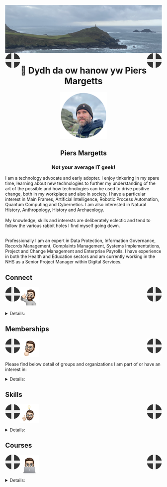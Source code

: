 <img align="center" src="/images/image.jpeg">
<img align="left" src="/images/Flag - St Piran.svg" width="48"><img align="right" src="/images/Flag - St Piran.svg" width="48"> <h1 align="center">👋 Dydh da ow hanow yw Piers Margetts</h1> 
<p align="center">
<img src="/images/PM Circle.png" width="150"></p>
<h2 align="center">Piers Margetts<br>
<h3 align="center">Not your average IT geek!</h3>        
I am a technology advocate and early adopter. I enjoy tinkering in my spare time, learning about new technologies to further my understanding of the art of the possible and how technologies can be used to drive positive change, both in my workplace and also in society. I have a particular interest in Main Frames, Artificial Intelligence, Robotic Process Automation, Quantum Computing and Cybernetics. I am also interested in Natural History, Anthropology, History and Archaeology.  <br><br>
My knowledge, skills and interests are deliberately eclectic and tend to follow the various rabbit holes I find myself going down. <br><br>

Professionally I am an expert in Data Protection, Information Governance, Records Management, Complaints Management, Systems Implementations, Project and Change Management and Enterprise Payrolls. I have experience in both the Health and Education sectors and am currently working in the NHS as a Senior Project Manager within Digital Services.

</p>


## Connect
<img align="left" src="/images/Flag - St Piran.svg" width="48"><img align="right" src="/images/Flag - St Piran.svg" width="48"> <img height="60" src="/images/connect-sticker.png">

<details>

<summary>Details:</summary>

</details>

## Memberships
<img align="left" src="/images/Flag - St Piran.svg" width="48"><img align="right" src="/images/Flag - St Piran.svg" width="48"> <img height="60" align="center" src="/images/thoughtful-sticker.png">

Please find below detail of groups and organizations I am part of or have an interest in:
<details>

<summary>Details:</summary>

[Royal Society of Arts](https://www.thersa.org/) (RSA)
<br>
[Royal Institution](https://www.rigb.org/) (Ri)
<br>
[Royal Society of Literature](https://rsliterature.org/) (RSL)
<br>
[Institute of Continuing Professional Development](https://www.cpdinstitute.org/) (iCPD)
<br>
[British Computer Society]( https://www.bcs.org/) (BCS)
<br>
[International Db2 Users Group](https://www.idug.org/home) (IDUG)
<br>
[Human Creator Alliance](https://humancreatoralliance.org/) (HCA)
<br>
[Cybernetics Society](https://cybsoc.org/)(CybS)
<br>
[Rexx Language Association](https://www.rexxla.org/) (RexxLA)
</details>

## Skills
<img align="left" src="/images/Flag - St Piran.svg" width="48"><img align="right" src="/images/Flag - St Piran.svg" width="48"> <img height="60" align="center" src="/images/ideas-sticker.png">

<details>

<summary>Details:</summary>

</details>


## Courses
<img align="left" src="/images/Flag - St Piran.svg" width="48"><img align="right" src="/images/Flag - St Piran.svg" width="48">
<img height="60" align="center" src="/images/skills-sticker.png">

<details>

<summary>Details:</summary>
<br>

### Coursera
To view my Coursera profile and acheivements please click [here](https://www.coursera.org/learner/piers-margetts)
<br>

### OpenLearn
To view my Open University OpenLearn profile and acheivements please click [here](https://www.open.edu/openlearn/profiles/zv599976)
<br>

### Credly Badges
To see all my Credly badges please click [here](https://www.credly.com/users/piers-margetts/badges)
<br>
<br>
My most recent badges:
<br>
<br>
<!--START_SECTION:badges-->
[![Contextual Targeting Essentials](https://images.credly.com/size/110x110/images/14eba633-1a0b-4df4-b718-a366e0699a2e/image.png)](http://www.credly.com/badges/bf7d9c55-a9fe-483b-8061-bfb965732251 "Contextual Targeting Essentials")
[![Basis Onboarding](https://images.credly.com/size/110x110/images/8b9495de-471b-45cc-a089-db1a1447ba23/image.png)](http://www.credly.com/badges/de01974c-258c-44ba-b7f5-5b5299bb39d5 "Basis Onboarding")
[![Data](https://images.credly.com/size/110x110/images/81d24d60-38ff-4f0e-a125-6a033cd2afc3/image.png)](http://www.credly.com/badges/f4482ef0-cf68-4a5a-a299-4ef8f844b55a "Data")
[![Collaboration & Communication](https://images.credly.com/size/110x110/images/fe35b19e-f09d-4f08-95b7-3c22b46432e0/image.png)](http://www.credly.com/badges/812e7593-a547-45d7-8e3c-f92b3ca1c6c9 "Collaboration & Communication")
[![Curated Marketplaces with Audigent](https://images.credly.com/size/110x110/images/5e9afec0-97f0-4c6d-8cc5-2088103df008/image.png)](http://www.credly.com/badges/07366aca-3f41-443e-9952-c39eb8bcd948 "Curated Marketplaces with Audigent")
[![Optimizations](https://images.credly.com/size/110x110/images/83070ab3-a9cb-4492-ad5d-1b9835d00189/image.png)](http://www.credly.com/badges/6300fac5-6973-4bc0-97b7-745affcf506a "Optimizations")
[![Basis Bidding](https://images.credly.com/size/110x110/images/2e3ad08d-0128-4c35-ad3f-3174082250e3/image.png)](http://www.credly.com/badges/e11e4a15-4cc2-4ff3-96da-b3134a05dd5b "Basis Bidding")
[![Basis Reporting](https://images.credly.com/size/110x110/images/72b24430-d8e1-44ec-bf06-e72e0489cc67/image.png)](http://www.credly.com/badges/ddc49706-724d-4a08-bb7d-7ca38896e31c "Basis Reporting")
[![Basis Connect+](https://images.credly.com/size/110x110/images/4db2f7df-3c73-4a51-b6aa-8bede9ec9de1/image.png)](http://www.credly.com/badges/a010c729-9c3a-4eda-91d7-795e132ee72e "Basis Connect+")
[![Digital Media Buyer](https://images.credly.com/size/110x110/images/2c42bb27-e0b2-4116-9b94-dfb4142e1d13/image.png)](http://www.credly.com/badges/fb1c117f-2112-423a-87ab-1124ee0a8668 "Digital Media Buyer")
[![Digital Media Associate](https://images.credly.com/size/110x110/images/b8a41a79-a790-4042-a8c9-3c9e67164cef/image.png)](http://www.credly.com/badges/a0465f4a-9018-4704-821f-196ef3b83850 "Digital Media Associate")
[![Digital Media Strategist](https://images.credly.com/size/110x110/images/c0427c00-9ba1-4b37-b6af-d34f7f2fd52b/image.png)](http://www.credly.com/badges/fa43b778-7c14-4a42-8486-218939419653 "Digital Media Strategist")
[![Basis Automate+](https://images.credly.com/size/110x110/images/07905d87-e822-49fa-aa4e-3f7e94c54cfb/image.png)](http://www.credly.com/badges/69b5c600-104f-42bc-91de-00a778f199e7 "Basis Automate+")
[![Basis Planner](https://images.credly.com/size/110x110/images/1c9c52da-c8a2-4ec6-8210-85e80304bfb4/image.png)](http://www.credly.com/badges/0de95494-5c60-4d07-b1b0-b065e6a0b6a6 "Basis Planner")
[![Business User](https://images.credly.com/size/110x110/images/2efe0d63-074e-44b7-89ba-c3c7567b4d3e/image.png)](http://www.credly.com/badges/a2383b1d-68db-4b9e-b6fc-f9fabacfb3a8 "Business User")
[![Data Expert](https://images.credly.com/size/110x110/images/c5315d52-e770-4f92-b9fd-79328008c7fb/image.png)](http://www.credly.com/badges/38ea1560-b94f-48d2-bd5a-5ddfa26cb068 "Data Expert")
[![Business Analyst](https://images.credly.com/size/110x110/images/95d407e9-fd85-476c-8b6c-14ab356cfd15/image.png)](http://www.credly.com/badges/2d23c581-83ca-4bc0-aa31-f7717d4aa195 "Business Analyst")
[![LFS120: Conversational AI: Ensuring Compliance and Mitigating Risks](https://images.credly.com/size/110x110/images/9d8c577d-d242-4b2a-b64f-79dfdcf72ee8/blob)](http://www.credly.com/badges/cacf241d-776c-4b72-9f8b-79b4e1ca3f31 "LFS120: Conversational AI: Ensuring Compliance and Mitigating Risks")
[![LFEL1009: Getting Started with OpenTofu](https://images.credly.com/size/110x110/images/e05777b4-2eba-4421-9741-90547ac41d58/blob)](http://www.credly.com/badges/dd727dfe-7753-4f12-98b4-61fff99d471b "LFEL1009: Getting Started with OpenTofu")
[![LFD116: Software Engineering Basics for Embedded Systems](https://images.credly.com/size/110x110/images/f193424d-0f7b-4e05-99df-82c8da2feec1/blob)](http://www.credly.com/badges/f2091956-6c3e-444e-81aa-52b052a47767 "LFD116: Software Engineering Basics for Embedded Systems")
[![LFC103: Inclusive Strategies for Open Source](https://images.credly.com/size/110x110/images/ec7dd913-1a42-4986-b627-08121eec53e3/blob)](http://www.credly.com/badges/b2553b33-aee1-4322-8571-3b0afe531cd2 "LFC103: Inclusive Strategies for Open Source")
[![LFC193: Introduction to Open Source Licensing Compliance Management](https://images.credly.com/size/110x110/images/647a2912-0b98-4ee3-9cc0-0c89a01cdc02/blob)](http://www.credly.com/badges/107cf83c-be16-4872-97cc-cbd57f2c32fa "LFC193: Introduction to Open Source Licensing Compliance Management")
[![LFC192: Generating a Software Bill of Materials](https://images.credly.com/size/110x110/images/3ec4dc00-c5ca-4271-98e7-baf91654f838/blob)](http://www.credly.com/badges/fd937646-991f-45fd-89e6-21956a818ae6 "LFC192: Generating a Software Bill of Materials")
[![LFC194: Implementing Open Source License Compliance Management](https://images.credly.com/size/110x110/images/efb4ebc9-5b26-49e4-bf8d-52a5996d247a/blob)](http://www.credly.com/badges/467a6498-46d0-47af-b519-fd866fd4bce8 "LFC194: Implementing Open Source License Compliance Management")
[![LFC191: Open Source Licensing Basics for Software Developers](https://images.credly.com/size/110x110/images/e80f8a97-fb95-4b3d-b272-4b955b9f4025/blob)](http://www.credly.com/badges/cc26cba2-6eaa-4de6-b231-af86e47fadf9 "LFC191: Open Source Licensing Basics for Software Developers")
[![IBM Z Operational Log and Data Analytics](https://images.credly.com/size/110x110/images/019dbfa5-84d9-4fd9-a5e5-c57a5f722d7d/image.png)](http://www.credly.com/badges/84328ab0-4353-45c5-bfdd-0a85fc969e54 "IBM Z Operational Log and Data Analytics")
[![InstructLab: Democratizing AI Models at Scale](https://images.credly.com/size/110x110/images/d739a868-f29a-4754-a49c-cde9ac936ef7/InstructLab_20Democratizing_20AI_20Models_20at_20Scale_20Foundational.png)](http://www.credly.com/badges/f4b9e323-5552-4756-b14a-2e29917e445d "InstructLab: Democratizing AI Models at Scale")
[![Web Development with HTML, CSS, JavaScript Essentials](https://images.credly.com/size/110x110/images/2d1797d5-1de7-4778-8975-9e5c6ec73a1a/image.png)](http://www.credly.com/badges/0ba6faca-7b1c-4313-b3c9-cca83473af8a "Web Development with HTML, CSS, JavaScript Essentials")
[![Vector Database Essentials: Setup, Configuration and Operations](https://images.credly.com/size/110x110/images/43cdb260-3a84-4c59-bc5a-41b2f646dbcf/image.png)](http://www.credly.com/badges/8f8c9a4a-38c6-4b4a-a36a-265cac8b8b51 "Vector Database Essentials: Setup, Configuration and Operations")
[![Cybersecurity Job Search, Resume, and Interview Prep](https://images.credly.com/size/110x110/images/a6525eb2-4761-4bdf-b9a0-d28219d5a8ae/image.png)](http://www.credly.com/badges/93106ab8-6682-4eb0-b600-26f6b359c1df "Cybersecurity Job Search, Resume, and Interview Prep")
[![Introduction to HTML, CSS, & JavaScript](https://images.credly.com/size/110x110/images/09490195-093b-4c9f-9f31-bdc434e66a23/Coursera_20Introduction_20to_20HTML_20CSS_20and_20JavaScript.png)](http://www.credly.com/badges/bf2530e6-6b99-439d-9099-9451105cbd6e "Introduction to HTML, CSS, & JavaScript")
[![How to Modernize Applications with IBM CICS](https://images.credly.com/size/110x110/images/f21ca8d2-d243-4a56-8480-02200d43ace8/image.png)](http://www.credly.com/badges/a89eebf7-15ac-4c26-8a7f-f70182729d13 "How to Modernize Applications with IBM CICS")
[![Generative AI and LLMs: Architecture and Data Preparation](https://images.credly.com/size/110x110/images/a9f5d0ac-5ee8-47a6-a9df-09468f26e401/image.png)](http://www.credly.com/badges/0da6b5dd-768e-4663-b4d9-479d52d3bf17 "Generative AI and LLMs: Architecture and Data Preparation")
[![LFC101: Inclusive Speaker Orientation](https://images.credly.com/size/110x110/images/16fbd343-192a-49ee-b9b9-de7bd1d4bf17/blob)](http://www.credly.com/badges/b7a0cef3-9bc1-430c-8081-666c7b274a71 "LFC101: Inclusive Speaker Orientation")
[![LFC102: Inclusive Open Source Community Orientation](https://images.credly.com/size/110x110/images/4c923ac7-3490-4198-8ee6-fa9d3eb99b0d/blob)](http://www.credly.com/badges/83a67e77-4032-46b5-83c3-5f2c8bd76813 "LFC102: Inclusive Open Source Community Orientation")
[![LFD134: WebAssembly Components - From Cloud to Edge](https://images.credly.com/size/110x110/images/da88c4ee-7962-42f9-bcdc-4485e509a629/blob)](http://www.credly.com/badges/abc2fe78-5950-4156-a000-f01187d2c8cf "LFD134: WebAssembly Components - From Cloud to Edge")
[![LFEL1010: XSS Exploits and Defenses](https://images.credly.com/size/110x110/images/4bed41e1-eab6-48e1-bc8f-00a44d331311/image.png)](http://www.credly.com/badges/da50a504-4b22-480a-aa75-f14b445a7d9a "LFEL1010: XSS Exploits and Defenses")
[![LFS148: Getting Started with OpenTelemetry](https://images.credly.com/size/110x110/images/a13653a5-3902-4eb9-96ca-790f6b535d4e/blob)](http://www.credly.com/badges/e98fc037-3049-4f4b-9c0c-5e9dc6b86d6f "LFS148: Getting Started with OpenTelemetry")
[![LFEL1016: Introduction to to the Common Domain Model (CDM)](https://images.credly.com/size/110x110/images/655c6902-8aab-46f5-a847-4ff00628c498/blob)](http://www.credly.com/badges/956d8aea-b076-40fb-97ea-0cf19f0c6b16 "LFEL1016: Introduction to to the Common Domain Model (CDM)")
[![LFS111: Open Source and the 5G Transition](https://images.credly.com/size/110x110/images/2a7254bb-1832-40aa-912a-7f85900f93ce/blob)](http://www.credly.com/badges/f4343071-89e9-4596-bd18-e3977d37b267 "LFS111: Open Source and the 5G Transition")
[![Generative AI Language Modeling with Transformers](https://images.credly.com/size/110x110/images/bc7582ae-95c6-4e92-a425-d355c65b7d10/image.png)](http://www.credly.com/badges/e943200a-b8a2-4f69-8a77-340bba73d0bf "Generative AI Language Modeling with Transformers")
[![Gen AI Engineering with Transformers & LLMs](https://images.credly.com/size/110x110/images/b68c708d-b0cb-47b5-86b9-44c8c94e997b/Coursera_20Gen_20AI_20Engineering_20with_20Transformers_20and_20LLMs.png)](http://www.credly.com/badges/ef2c4396-0da6-422f-b6d4-87b300c96ee6 "Gen AI Engineering with Transformers & LLMs")
[![Generative AI Advanced Fine-Tuning for LLMs](https://images.credly.com/size/110x110/images/e61e6ff9-3502-4d64-b726-64f932ffbf02/Coursera_20Generative_20AI_20Advanced_20Fine_20Tuning_20for_20LLMs.png)](http://www.credly.com/badges/9ed27bcb-1194-4a6b-9988-457f50e5ff8a "Generative AI Advanced Fine-Tuning for LLMs")
[![AI Agents Using RAG and LangChain](https://images.credly.com/size/110x110/images/bc1ee755-d8b5-4068-91fa-60a6e05f12dc/Coursera_20AI_20Agents_20Using_20RAG_20and_20LangChain.png)](http://www.credly.com/badges/384e874b-0fe8-4592-906e-58f152edbba5 "AI Agents Using RAG and LangChain")
[![IBM Cybersecurity Specialist Professional Certificate](https://images.credly.com/size/110x110/images/f8cfcc26-b9eb-4e10-a67d-7b6a9b7b1588/image.png)](http://www.credly.com/badges/1ed198e7-7c15-4f8c-9946-a3be43ffbd89 "IBM Cybersecurity Specialist Professional Certificate")
[![Gen AI for Business Leaders - Part 2](https://images.credly.com/size/110x110/images/25b1ace2-92ef-4ffe-aee0-776f4d258e9e/Gen_20AI_20for_20Business_20Leaders_20Part_202.png)](http://www.credly.com/badges/a9c827af-a332-44d8-b971-b9fee1b62cd3 "Gen AI for Business Leaders - Part 2")
[![Proofpoint Certified Phishing Specialist 2024](https://images.credly.com/size/110x110/images/56403b16-9a91-4cd5-919c-57f73642cbb2/blob)](http://www.credly.com/badges/e076c9e7-fe6c-44ac-b8aa-548af103b6a0 "Proofpoint Certified Phishing Specialist 2024")
[![IBM Cloud Advanced Architect Concepts v2](https://images.credly.com/size/110x110/images/b4236798-de71-4e08-a709-def51589c077/IBM_20Cloud_20Advanced_20Architect_20Concepts_20V2.png)](http://www.credly.com/badges/abbe6091-613b-4d41-bde9-91ea2be8a86b "IBM Cloud Advanced Architect Concepts v2")
<!--END_SECTION:badges-->
</details>
